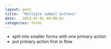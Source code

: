 ```yaml
---
layout: post
title:  "Multiple submit buttons"
date:   2014-07-01 09:00:01
categories: forms
---
```


- split into smaller forms with one primary action
- put primary action first in flow